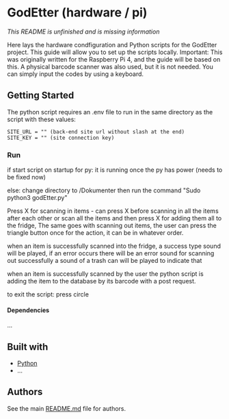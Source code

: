 # GodEtter (hardware / pi)
*This README is unfinished and is missing information*

Here lays the hardware condfiguration and Python scripts for the GodEtter project. This guide will allow you to set up the scripts locally.
Important: This was originally written for the Raspberry Pi 4, and the guide will be based on this. A physical barcode scanner was also used, but it is not needed. You can simply input the codes by using a keyboard.

## Getting Started

The python script requires an .env file to run in the same directory as the script with these values:
```
SITE_URL = "" (back-end site url without slash at the end)
SITE_KEY = "" (site connection key)
```
### Run 
if start script on startup for py:
    it is running once the py has power (needs to be fixed now)

else: change directory to /Dokumenter
then run the command "Sudo python3 godEtter.py" 

Press X for scanning in items - can press X before scanning in all the items after each other or
scan all the items and then press X for adding them all to the fridge,
The same goes with scanning out items, the user can press the triangle button once for the action, it can be in whatever order.

when an item is successfully scanned into the fridge, a success type sound will be played, if an error occurs there will be an error sound
for scanning out successfully a sound of a trash can will be played to indicate that

when an item is successfully scanned by the user the python script is adding the item to the database by its barcode with a post request. 

to exit the script: press circle 


#### Dependencies
...

## Built with
* [Python](https://www.python.org/)
* ...

## Authors
See the main [README.md](../README.md) file for authors.
